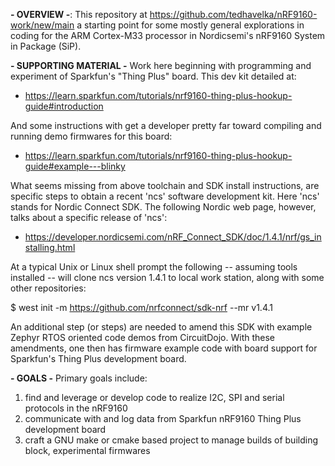 **- OVERVIEW -**:
This repository at https://github.com/tedhavelka/nRF9160-work/new/main a starting point for some mostly general explorations in coding for the ARM Cortex-M33 processor in Nordicsemi's nRF9160 System in Package (SiP).

**- SUPPORTING MATERIAL -**
Work here beginning with programming and experiment of Sparkfun's "Thing Plus" board. This dev kit detailed at:
*  https://learn.sparkfun.com/tutorials/nrf9160-thing-plus-hookup-guide#introduction

And some instructions with get a developer pretty far toward compiling and running demo firmwares for this board:
*  https://learn.sparkfun.com/tutorials/nrf9160-thing-plus-hookup-guide#example---blinky

What seems missing from above toolchain and SDK install instructions, are specific steps to obtain a recent 'ncs' software development kit.  Here 'ncs' stands for Nordic Connect SDK.  The following Nordic web page, however, talks about a specific release of 'ncs':
*  https://developer.nordicsemi.com/nRF_Connect_SDK/doc/1.4.1/nrf/gs_installing.html

At a typical Unix or Linux shell prompt the following -- assuming tools installed -- will clone ncs version 1.4.1 to local work station, along with some other repositories:

$ west init -m https://github.com/nrfconnect/sdk-nrf --mr v1.4.1

An additional step (or steps) are needed to amend this SDK with example Zephyr RTOS oriented code demos from CircuitDojo.  With these amendments, one then has firmware example code with board support for Sparkfun's Thing Plus development board.

**- GOALS -**
Primary goals include:
1.  find and leverage or develop code to realize I2C, SPI and serial protocols in the nRF9160
2.  communicate with and log data from Sparkfun nRF9160 Thing Plus development board
3.  craft a GNU make or cmake based project to manage builds of building block, experimental firmwares
